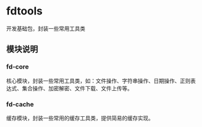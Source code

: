 # fdtools
开发基础包，封装一些常用工具类

## 模块说明

### fd-core
 核心模块，封装一些常用工具类，如：文件操作、字符串操作、日期操作、正则表达式、集合操作、加密解密、文件下载、文件上传等。
 
### fd-cache
 缓存模块，封装一些常用的缓存工具类，提供简易的缓存实现。
